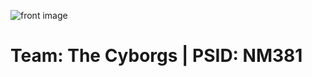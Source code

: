 ![front image](https://github.com/princesharma74/NM381_The_Cyborgs/blob/master/demo_files/front.png)
# Team: The Cyborgs | PSID: NM381
